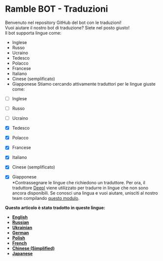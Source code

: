 # Ramble BOT - Traduzioni
Benvenuto nel repository GitHub del bot con le traduzioni!                                                  
Vuoi aiutare il nostro bot di traduzione? Siete nel posto giusto!                                                  
Il bot supporta lingue come:                                                  
- Inglese
- Russo
- Ucraino
- Tedesco
- Polacco
- Francese
- Italiano
- Cinese (semplificato)
- Giapponese
Stiamo cercando attivamente traduttori per le lingue giuste come:                                                  
- [ ] Inglese
- [ ] Russo
- [ ] Ucraino
- [x] Tedesco
- [x] Polacco
- [x] Francese
- [x] Italiano
- [x] Cinese (semplificato)
- [x] Giapponese                                                  
*Contrassegnare le lingue che richiedono un traduttore. Per ora, il traduttore [Deepl](https://www.deepl.com) viene utilizzato per tradurre in lingue che non sono ancora disponibili. Se conosci una lingua e vuoi aiutare, unisciti al nostro team compilando [questo modulo](https://dtzlink.com).                                                  
                                                  
                                                  
**Questo articolo è stato tradotto in queste lingue:**
- [__**English**__](https://github.com/YT-Narin/RambleBOT-Translations/blob/main/ENG/readme.md)
- [__**Russian**__](https://github.com/YT-Narin/RambleBOT-Translations/blob/main/RUS/readme.md)
- [__**Ukrainian**__](https://github.com/YT-Narin/RambleBOT-Translations/blob/main/UKR/readme.md)
- [__**German**__](https://github.com/YT-Narin/RambleBOT-Translations/blob/main/GER/readme.md)
- [__**Polish**__](https://github.com/YT-Narin/RambleBOT-Translations/blob/main/POL/readme.md)
- [__**French**__](https://github.com/YT-Narin/RambleBOT-Translations/blob/main/FRE/readme.md)
- [__**Chinese (Simplified)**__](https://github.com/YT-Narin/RambleBOT-Translations/blob/main/CHN/readme.md)
- [__**Japanese**__](https://github.com/YT-Narin/RambleBOT-Translations/blob/main/JAP/readme.md)

